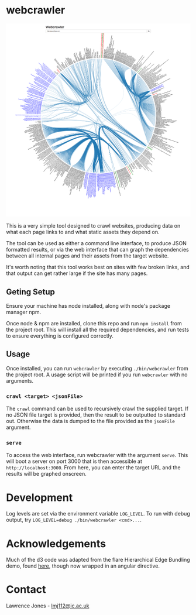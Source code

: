 # webcrawler

![Web Output, Dependency Graph](/lib/web/public/web_screen.png "Screenshot of Web Interface")

This is a very simple tool designed to crawl websites, producing data on what each page links to and
what static assets they depend on.

The tool can be used as either a command line interface, to produce JSON formatted results, or via
the web interface that can graph the dependencies between all internal pages and their assets from
the target website.

It's worth noting that this tool works best on sites with few broken links, and that output can get
rather large if the site has many pages.

## Geting Setup

Ensure your machine has node installed, along with node's package manager npm.

Once node & npm are installed, clone this repo and run `npm install` from the project root. This will
install all the required dependencies, and run tests to ensure everything is configured correctly.

## Usage

Once installed, you can run `webcrawler` by executing `./bin/webcrawler` from the project root. A usage
script will be printed if you run `webcrawler` with no arguments.

### `crawl <target> <jsonFile>`

The `crawl` command can be used to recursively crawl the supplied target. If no JSON file target
is provided, then the result to be outputted to standard out. Otherwise the data is dumped to the
file provided as the `jsonFile` argument.

### `serve`

To access the web interface, run webcrawler with the argument `serve`. This will boot a server on
port 3000 that is then accessible at `http://localhost:3000`. From here, you can enter the target
URL and the results will be graphed onscreen.

# Development

Log levels are set via the environment variable `LOG_LEVEL`. To run with debug output, try
`LOG_LEVEL=debug ./bin/webcrawler <cmd>...`.

# Acknowledgements

Much of the d3 code was adapted from the flare Hierarchical Edge Bundling demo, found
[here](http://bl.ocks.org/mbostock/7607999), though now wrapped in an angular directive.

# Contact

Lawrence Jones - lmj112@ic.ac.uk
